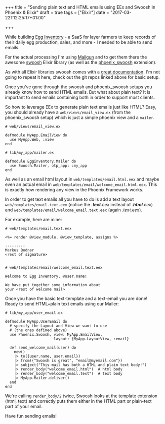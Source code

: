+++
title = "Sending plain text and HTML emails using EEx and Swoosh in Phoenix & Elixir"
draft = true
tags = ["Elixir"]
date = "2017-03-22T12:25:17+01:00"

+++

While building [Egg Inventory](https://egginventory.com) - a SaaS for layer farmers to keep records of their daily egg production, sales, and more - I needed to be able to send emails.

For the actual processing I'm using [Mailgun](https://www.mailgun.com/) and to get them there the awesome [swoosh](https://github.com/swoosh/swoosh) Elixir library (as well as the [phoenix_swoosh](https://github.com/swoosh/phoenix_swoosh) extension).

As with all Elixir libraries swoosh comes with a [great documentation](https://hexdocs.pm/swoosh/Swoosh.html). I'm not going to repeat it here, check out the git repos linked above for basic setup.

Once you've gone through the swoosh and phoenix_swoosh setups you already know how to send HTML emails. But what about plain text? It is important to send emails containing both in order to support most clients.

So how to leverage EEx to generate plain text emails just like HTML? Easy, you should already have a `web/views/email_view.ex` (from the phoenix_swoosh setup) which is just a simple phoenix view and a `mailer`.

    # web/views/email_view.ex

    defmodule MyApp.EmailView do
      use MyApp.Web, :view
    end

    # lib/my_app/mailer.ex

    defmodule Egginventory.Mailer do
      use Swoosh.Mailer, otp_app: :my_app
    end

As well as an email html layout in `web/templates/email.html.eex` and maybe even an actual email in `web/templates/email/welcome_email.html.eex`. This is exactly how rendering any view in the Phoenix Framework works.

In order to get text emails all you have to do is add a text layout `web/templates/email.text.eex` (notice the _.**text**.eex_ instead of _.**html**.eex_) and `web/templates/email/welcome_email.text.eex` (again _.text.eex_).

For example, here are mine:

    # web/templates/email.text.eex

    <%= render @view_module, @view_template, assigns %>

    ---------
    Markus Bodner
    <rest of signature>


    # web/templates/email/welcome_email.text.eex

    Welcome to Egg Inventory, @user.name!

    We have put together some information about
    your <rest of welcome mail>

Once you have the basic text-template and a text-email you are done! Ready to send HTML+plain text emails using our Mailer:

    # lib/my_app/user_email.ex

    defmodule MyApp.UserEmail do
      # specify the Layout and View we want to use
      # (the ones defined above)
      use Phoenix.Swoosh, view: MyApp.EmailView,
                          layout: {MyApp.LayoutView, :email}

      def send_welcome_mail(user) do
        new()
        |> to({user.name, user.email})
        |> from({"Swoosh is great", "email@myemail.com"})
        |> subject("This mail has both a HTML and plain text body!")
        |> render_body("welcome_email.html")  # html body
        |> render_body("welcome_email.text")  # text body
        |> MyApp.Mailer.deliver()
      end
    end

We're calling `render_body/2` twice, Swoosh looks at the template extension (html, text) and correctly puts them either in the HTML part or plain-text part of your email.

Have fun sending emails!
